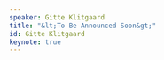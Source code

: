 ```yaml
---
speaker: Gitte Klitgaard
title: "&lt;To Be Announced Soon&gt;"
id: Gitte Klitgaard
keynote: true
---
```


